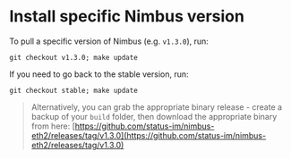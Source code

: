 # Install specific Nimbus version


To pull a specific version of Nimbus (e.g. `v1.3.0`), run:
```
git checkout v1.3.0; make update
```

If you need to go back to the stable version, run:
```
git checkout stable; make update
```

> Alternatively, you can grab the appropriate binary release - create a backup of your `build` folder, then download the appropriate binary from here: [https://github.com/status-im/nimbus-eth2/releases/tag/v1.3.0](https://github.com/status-im/nimbus-eth2/releases/tag/v1.3.0)
